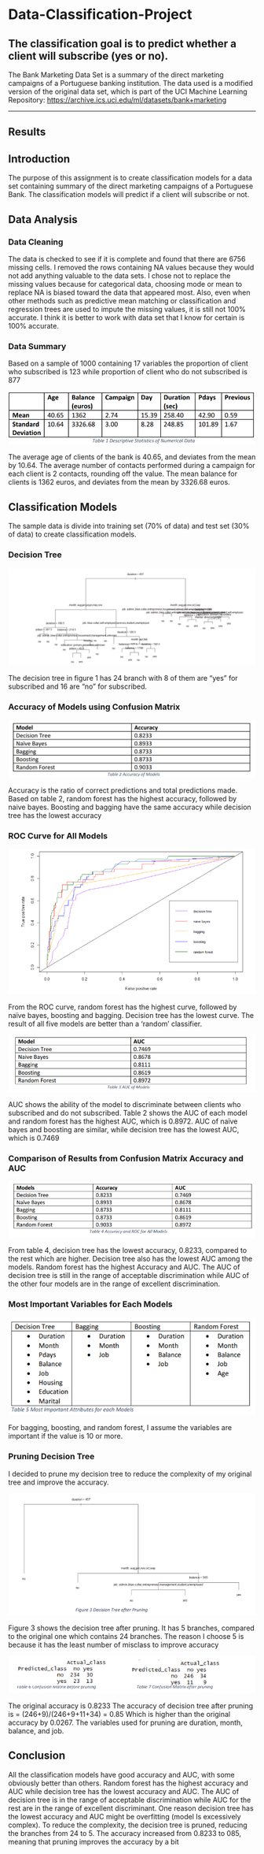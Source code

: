 # Data-Classification-Project

## The classification goal is to predict whether a client will subscribe (yes or no).

The Bank Marketing Data Set is a summary of the direct marketing campaigns of a
Portuguese banking institution. The data used is a modified version of the original data
set, which is part of the UCI Machine Learning Repository:
https://archive.ics.uci.edu/ml/datasets/bank+marketing

_________________________________________________________________________________

## Results

## Introduction

The purpose of this assignment is to create classification models for a data set
containing summary of the direct marketing campaigns of a Portuguese Bank. The
classification models will predict if a client will subscribe or not.

## Data Analysis
### Data Cleaning

The data is checked to see if it is complete and found that there are 6756 missing
cells. I removed the rows containing NA values because they would not add
anything valuable to the data sets. I chose not to replace the missing values because
for categorical data, choosing mode or mean to replace NA is biased toward the
data that appeared most. Also, even when other methods such as predictive mean
matching or classification and regression trees are used to impute the missing
values, it is still not 100% accurate. I think it is better to work with data set that I
know for certain is 100% accurate.

### Data Summary
Based on a sample of 1000 containing 17 variables the proportion of client who
subscribed is 123 while proportion of client who do not subscribed is 877

<img src="/img/summary.PNG">

The average age of clients of the bank is 40.65, and deviates from the mean by
10.64. The average number of contacts performed during a campaign for each client
is 2 contacts, rounding off the value. The mean balance for clients is 1362 euros, and
deviates from the mean by 3326.68 euros.

## Classification Models
The sample data is divide into training set (70% of data) and test set (30% of data) to
create classification models.

### Decision Tree

![Screenshot](img/decisiontree.PNG)

The decision tree in figure 1 has 24 branch with 8 of them are “yes” for subscribed and 16
are “no” for subscribed.

### Accuracy of Models using Confusion Matrix

![Screenshot](img/modelaccuracy.png)

Accuracy is the ratio of correct predictions and total predictions made. Based on table 2,
random forest has the highest accuracy, followed by naive bayes. Boosting and bagging have
the same accuracy while decision tree has the lowest accuracy

### ROC Curve for All Models

![Screenshot](img/ROCcurve.png)

From the ROC curve, random forest has the highest curve, followed by naïve bayes,
boosting and bagging. Decision tree has the lowest curve. The result of all five models are
better than a ‘random’ classifier.

![Screenshot](img/ROCarea.png)

AUC shows the ability of the model to discriminate between clients who subscribed and do
not subscribed. Table 2 shows the AUC of each model and random forest has the highest AUC,
which is 0.8972. AUC of naïve bayes and boosting are similar, while decision tree has the lowest
AUC, which is 0.7469

### Comparison of Results from Confusion Matrix Accuracy and AUC

![Screenshot](img/comparison.png)

From table 4, decision tree has the lowest accuracy, 0.8233, compared to the rest which are higher.
Decision tree also has the lowest AUC among the models. Random forest has the highest Accuracy
and AUC. The AUC of decision tree is still in the range of acceptable discrimination while AUC of the
other four models are in the range of excellent discrimination.

### Most Important Variables for Each Models

![Screenshot](img/attributes.png)

For bagging, boosting, and random forest, I assume the variables are important if the value is 10 or
more.

### Pruning Decision Tree

I decided to prune my decision tree to reduce the complexity of my original tree and improve the
accuracy.

![Screenshot](img/afterpruning.png)

Figure 3 shows the decision tree after pruning. It has 5 branches, compared to the original one which
contains 24 branches. The reason I choose 5 is because it has the least number of misclass to
improve accuracy

![Screenshot](img/confusionmatrix.png)

The original accuracy is 0.8233
The accuracy of decision tree after pruning is
= (246+9)/(246+9+11+34)
= 0.85
Which is higher than the original accuracy by 0.0267. The variables used for pruning are duration,
month, balance, and job.

## Conclusion

All the classification models have good accuracy and AUC, with some obviously better than
others. Random forest has the highest accuracy and AUC while decision tree has the lowest
accuracy and AUC. The AUC of decision tree is in the range of acceptable discrimination while
AUC for the rest are in the range of excellent discriminant.
One reason decision tree has the lowest accuracy and AUC might be overfitting (model Is
excessively complex). To reduce the complexity, the decision tree is pruned, reducing the
branches from 24 to 5. The accuracy increased from 0.8233 to 085, meaning that pruning
improves the accuracy by a bit



